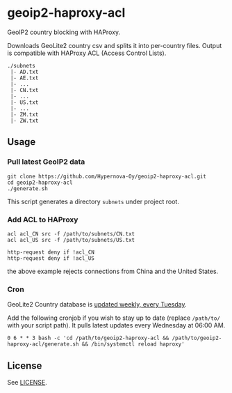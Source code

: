 # geoip2-haproxy-acl

GeoIP2 country blocking with HAProxy.

Downloads GeoLite2 country csv and splits it into per-country files. Output is
compatible with HAProxy ACL (Access Control Lists).

```
./subnets
 |- AD.txt
 |- AE.txt
 |- ...
 |- CN.txt
 |- ...
 |- US.txt
 |- ...
 |- ZM.txt
 |- ZW.txt  
```

## Usage

### Pull latest GeoIP2 data
```
git clone https://github.com/Hypernova-Oy/geoip2-haproxy-acl.git
cd geoip2-haproxy-acl
./generate.sh
```

This script generates a directory `subnets` under project root.

### Add ACL to HAProxy
```
acl acl_CN src -f /path/to/subnets/CN.txt
acl acl_US src -f /path/to/subnets/US.txt

http-request deny if !acl_CN
http-request deny if !acl_US
```

the above example rejects connections from China and the United States.

### Cron

GeoLite2 Country database is [updated weekly, every Tuesday](https://dev.maxmind.com/geoip/geoip2/geolite2/).

Add the following cronjob if you wish to stay up to date (replace `/path/to/`
with your script path). It pulls latest updates every Wednesday at 06:00 AM.

``
0 6 * * 3 bash -c 'cd /path/to/geoip2-haproxy-acl && /path/to/geoip2-haproxy-acl/generate.sh && /bin/systemctl reload haproxy'
``

## License

See [LICENSE](LICENSE).

